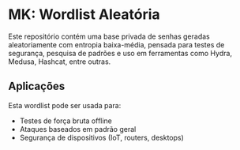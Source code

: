 # MK: Wordlist Aleatória

Este repositório contém uma base privada de senhas geradas aleatoriamente com entropia baixa-média, pensada para testes de segurança, pesquisa de padrões e uso em ferramentas como Hydra, Medusa, Hashcat, entre outras.

## Aplicações

Esta wordlist pode ser usada para:
- Testes de força bruta offline
- Ataques baseados em padrão geral
- Segurança de dispositivos (IoT, routers, desktops)

